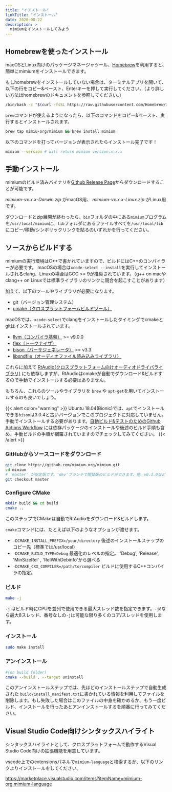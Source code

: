 ```yaml
---
title: "インストール"
linkTitle: "インストール"
date: 2020-08-22
description: >
  mimiumをインストールしてみよう
---
```


## Homebrewを使ったインストール

macOSとLinux向けのパッケージマネージャツール、[Homebrew](https://brew.sh/)を利用すると、簡単にmimiumをインストールできます。

もしhomebrewをインストールしていない場合は、ターミナルアプリを開いて、以下の行をコピー&ペースト、Enterキーを押して実行してください。（より詳しい方法はhomebrewのドキュメントを参照してください。）

```bash
/bin/bash -c "$(curl -fsSL https://raw.githubusercontent.com/Homebrew/install/master/install.sh)"
```

`brew`コマンドが使えるようになったら、以下のコマンドをコピー&ペースト、実行するとインストールされます。

```bash
brew tap mimiu-org/mimium && brew install mimium
```

以下のコマンドを打ってバージョンが表示されたらインストール完了です！

```bash
mimium --version # will return mimium version:x.x.x
```

## 手動インストール

mimiumのビルド済みバイナリを[Github Release Page](https://github.com/mimium-org/mimium/releases)からダウンロードすることが可能です。

*mimium-vx.x.x-Darwin.zip* がmacOS用、 *mimium-vx.x.x-Linux.zip* がLinux用です。

ダウンロードとzip展開が終わったら、`bin`フォルダの中にある`mimium`プログラムを`/usr/local/mimium`に、`lib`フォルダにあるファイルすべてを`/usr/local/lib`にコピー/移動/シンボリックリンクを貼るのいずれかを行ってください。

## ソースからビルドする

mimiumの実行環境はC++で書かれていますので、ビルドにはC++のコンパイラーが必要です。
macOSの場合は`xcode-select --install`を実行してインストールされるclang、Linuxの場合はGCC >= 9が推奨されています。（g++ on macやclang++ on Linuxでは標準ライブラリのリンクに競合を起こすことがあります）

加えて、以下のツールやライブラリが必要になります。

- git（バージョン管理システム）
- [cmake（クロスプラットフォームビルドツール）](https://cmake.org/)

macOSでは、`xcode-select`でclangをインストールしたタイミングでcmakeとgitはインストールされています。

- [llvm（コンパイラ基盤）](https://llvm.org/) >= v9.0.0
- [flex（トークナイザ）](https://github.com/westes/flex/)
- [bison（パーサジェネレータ）](https://www.gnu.org/software/bison/) >= v3.3
- [libsndfile（オーディオファイル読み込みライブラリ）](http://www.mega-nerd.com/libsndfile/)

これらに加えて [RtAudio(クロスプラットフォーム向けオーディオドライバライブラリ)](https://github.com/thestk/rtaudio) にも依存しますが、RtAudioはcmakeが自動でダウンロード&ビルドするので手動でインストールする必要はありません。

もちろん、これらのツールやライブラリを `brew` や `apt-get`を用いてインストールするのも良いでしょう。

{{< alert color="warning" >}}
Ubuntu 18.04(Bionic)では、`apt`でインストールできる`bison`は3.0.4と古いバージョンでこのプロジェクトに対応していません。手動でインストールする必要があります。[自動ビルド&テストのためのGithub Actions Workflow](https://github.com/mimium-org/mimium/blob/dev/.github/workflows/build_and_test.yml) には依存パッケージのインストールや後述のビルド手順も含め、手動ビルドの手順が網羅されていますのでチェックしてみてください。
{{< /alert >}}

### GitHubからソースコードをダウンロード

```bash
git clone https://github.com/mimium-org/mimium.git
cd mimium
# 'master' が安定版です。'dev'ブランチで開発版のビルドができます。他、v0.1.0などリリースバージョンのtagを用いてバージョンを変更することが可能です。
git checkout master 
```
### Configure CMake

```bash
mkdir build && cd build
cmake .. 
```

このステップでCMakeは自動でRtAudioをダウンロード&ビルドします。

`cmake`コマンドには、たとえば以下のようなオプションが渡せます。

- `-DCMAKE_INSTALL_PREFIX=/your/directory` 後述のインストールステップのコピー先（標準では/usr/local）
- `-DCMAKE_BUILD_TYPE=Debug` 最適化のレベルの指定。 'Debug', 'Release', 'MinSizeRel' , 'RelWithDebinfo'から選べる
- `-DCMAKE_CXX_COMPILER=/path/to/compiler` ビルドに使用するC++コンパイラの指定。

### ビルド

```bash
make -j
```

`-j` はビルド時にCPUを並列で使用できる最大スレッド数を指定できます。`-j8`なら最大8スレッド、番号なしの`-j`は可能な限り多くのコア/スレッドを使用します。

### インストール

```bash
sudo make install
```

### アンインストール

```bash
#(on build folder)
cmake --build . --target uninstall
```

このアンインストールステップでは、先ほどのインストールステップで自動生成された `build/install_manifest.txt`に書かれている情報を利用してファイルを削除します。もし失敗した場合はこのファイルの中身を確かめるか、もう一度ビルド、インストールを行ったあとアンインストールするを順番に行ってみてください。


## Visual Studio Code向けシンタックスハイライト

シンタックスハイライトとして、クロスプラットフォームで動作するVisual Studio Code向けの拡張機能を用意しています。

vscode上でのextensionsパネルで`mimium-language`と検索するか、以下のリンクよりインストールをしてください。

<https://marketplace.visualstudio.com/items?itemName=mimium-org.mimium-language>
